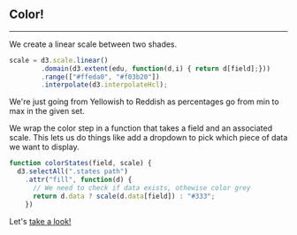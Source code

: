 ## Color!

***

We create a linear scale between two shades.

```javascript
scale = d3.scale.linear()
        .domain(d3.extent(edu, function(d,i) { return d[field];}))
        .range(["#ffeda0", "#f03b20"])
        .interpolate(d3.interpolateHcl);
```

We're just going from Yellowish to Reddish as percentages go from min to max in the given set.

We wrap the color step in a function that takes a field and an associated scale. This lets us do things like add a dropdown to pick which piece of data we want to display.

```javascript
function colorStates(field, scale) {
  d3.selectAll(".states path")
    .attr("fill", function(d) {  
      // We need to check if data exists, othewise color grey
      return d.data ? scale(d.data[field]) : "#333";
    })
```

Let's [take a look!](step3.html)
